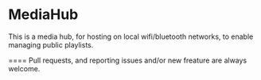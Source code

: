 MediaHub
========

This is a media hub, for hosting on local wifi/bluetooth networks, to enable managing public playlists.

====
Pull requests, and reporting issues and/or new freature are always welcome.

